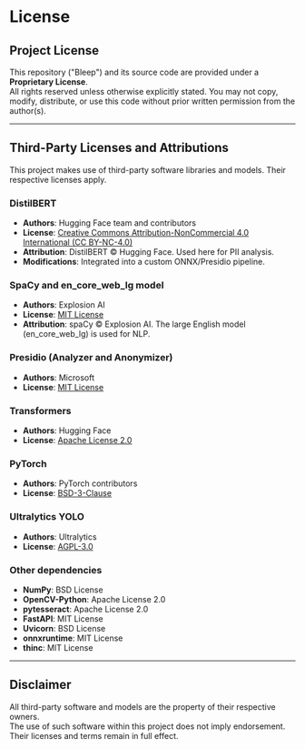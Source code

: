 # License

## Project License

This repository ("Bleep") and its source code are provided under a **Proprietary License**.  
All rights reserved unless otherwise explicitly stated. You may not copy, modify, distribute, or use this code without prior written permission from the author(s).

---

## Third-Party Licenses and Attributions

This project makes use of third-party software libraries and models. Their respective licenses apply.

### DistilBERT
- **Authors**: Hugging Face team and contributors  
- **License**: [Creative Commons Attribution-NonCommercial 4.0 International (CC BY-NC-4.0)](https://creativecommons.org/licenses/by-nc/4.0/legalcode)  
- **Attribution**: DistilBERT © Hugging Face. Used here for PII analysis.  
- **Modifications**: Integrated into a custom ONNX/Presidio pipeline.  

### SpaCy and en_core_web_lg model
- **Authors**: Explosion AI  
- **License**: [MIT License](https://github.com/explosion/spaCy/blob/master/LICENSE)  
- **Attribution**: spaCy © Explosion AI. The large English model (en_core_web_lg) is used for NLP.  

### Presidio (Analyzer and Anonymizer)
- **Authors**: Microsoft  
- **License**: [MIT License](https://github.com/microsoft/presidio/blob/main/LICENSE)  

### Transformers
- **Authors**: Hugging Face  
- **License**: [Apache License 2.0](https://github.com/huggingface/transformers/blob/main/LICENSE)  

### PyTorch
- **Authors**: PyTorch contributors  
- **License**: [BSD-3-Clause](https://github.com/pytorch/pytorch/blob/main/LICENSE)  

### Ultralytics YOLO
- **Authors**: Ultralytics  
- **License**: [AGPL-3.0](https://github.com/ultralytics/ultralytics/blob/main/LICENSE)  

### Other dependencies
- **NumPy**: BSD License  
- **OpenCV-Python**: Apache License 2.0  
- **pytesseract**: Apache License 2.0  
- **FastAPI**: MIT License  
- **Uvicorn**: BSD License  
- **onnxruntime**: MIT License  
- **thinc**: MIT License  

---

## Disclaimer

All third-party software and models are the property of their respective owners.  
The use of such software within this project does not imply endorsement. Their licenses and terms remain in full effect.
